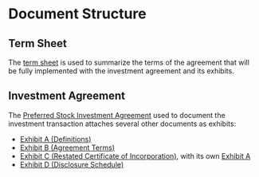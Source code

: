 Document Structure
==================

Term Sheet
----------

The [term sheet](./term-sheet.md) is used to summarize the terms of the agreement that will be fully implemented with the investment agreement and its exhibits.

Investment Agreement
--------------------

The [Preferred Stock Investment Agreement](./investment-agreement/investment-agreement.md) used to document the investment transaction attaches several other documents as exhibits:

- [Exhibit A (Definitions)](./investment-agreement/exhibits/definitions.md)
- [Exhibit B (Agreement Terms)](./investment-agreement/exhibits/agreement-terms.md)
- [Exhibit C (Restated Certificate of Incorporation)](./investment-agreement/exhibits/certificate/certificate-of-incorporation.md), with its own [Exhibit A](./investment-agreement/exhibits/certificate/exhibit-a.md)
- [Exhibit D (Disclosure Schedule)](./investment-agreement/exhibits/disclosure-schedule.md)
